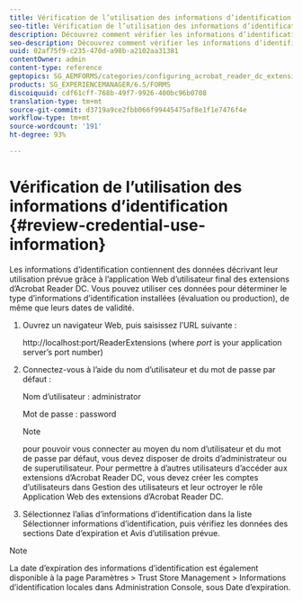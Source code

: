 ```yaml
---
title: Vérification de l’utilisation des informations d’identification
seo-title: Vérification de l’utilisation des informations d’identification
description: Découvrez comment vérifier les informations d’identification de l’utilisateur.
seo-description: Découvrez comment vérifier les informations d’identification de l’utilisateur.
uuid: 02af75f9-c235-470d-a98b-a2102aa31381
contentOwner: admin
content-type: reference
geptopics: SG_AEMFORMS/categories/configuring_acrobat_reader_dc_extensions
products: SG_EXPERIENCEMANAGER/6.5/FORMS
discoiquuid: cdf61cff-768b-49f7-9926-400bc96b0708
translation-type: tm+mt
source-git-commit: d3719a9ce2fbb066f99445475af8e1f1e7476f4e
workflow-type: tm+mt
source-wordcount: '191'
ht-degree: 93%

---
```



# Vérification de l’utilisation des informations d’identification {#review-credential-use-information}

Les informations d’identification contiennent des données décrivant leur utilisation prévue grâce à l’application Web d’utilisateur final des extensions d’Acrobat Reader DC. Vous pouvez utiliser ces données pour déterminer le type d’informations d’identification installées (évaluation ou production), de même que leurs dates de validité.

1. Ouvrez un navigateur Web, puis saisissez l’URL suivante :

   http://localhost:port/ReaderExtensions (where *port* is your application server’s port number)

1. Connectez-vous à l’aide du nom d’utilisateur et du mot de passe par défaut :

   Nom d’utilisateur : administrator

   Mot de passe : password

   >[!NOTE]
   >
   >pour pouvoir vous connecter au moyen du nom d’utilisateur et du mot de passe par défaut, vous devez disposer de droits d’administrateur ou de superutilisateur. Pour permettre à d’autres utilisateurs d’accéder aux extensions d’Acrobat Reader DC, vous devez créer les comptes d’utilisateurs dans Gestion des utilisateurs et leur octroyer le rôle Application Web des extensions d’Acrobat Reader DC.

1. Sélectionnez l’alias d’informations d’identification dans la liste Sélectionner informations d’identification, puis vérifiez les données des sections Date d’expiration et Avis d’utilisation prévue.

>[!NOTE]
>
>La date d’expiration des informations d’identification est également disponible à la page Paramètres > Trust Store Management > Informations d’identification locales dans Administration Console, sous Date d’expiration.

